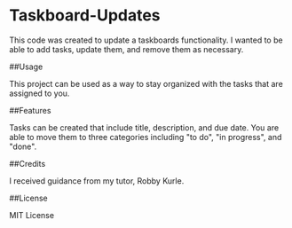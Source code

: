 # Taskboard-Updates
This code was created to update a taskboards functionality.  I wanted to be able to add tasks, update them, and remove them as necessary.

##Usage

This project can be used as a way to stay organized with the tasks that are assigned to you.

##Features

Tasks can be created that include title, description, and due date.  You are able to move them to three categories including "to do", "in progress", and "done".  

##Credits

I received guidance from my tutor, Robby Kurle.

##License

MIT License
